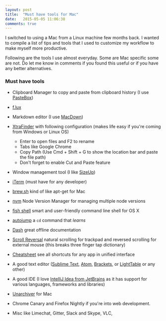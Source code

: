 ```yaml
---
layout: post
title:  "Must have tools for Mac"
date:   2015-05-05 11:06:38
comments: true
---
```


I switched to using a Mac from a Linux machine few months back. I wanted to compile a list of tips and tools that I used to customize my workflow to make myself more productive. 

Following are the tools I use almost everyday. Some are Mac specific some are not. Do let me know in comments if you found this useful or if you have any better alternatives.

### Must have tools

* Clipboard Manager to copy and paste from clipboard history (I use [PasteBox](http://astevic.com/pastebox))

* [f.lux](https://justgetflux.com/)

* Markdown editor (I use [MacDown](http://macdown.uranusjr.com/))

* [XtraFinder](https://www.trankynam.com/xtrafinder/) with following configuration (makes life easy if you're coming from Windows or Linux OS)
	- Enter to open files and F2 to rename
	- Tabs like Google Chrome
	- Copy Path (Use Cmd + Shift + G to show the location bar and paste the file path)
	- Don't forget to enable Cut and Paste feature
	
* Window management tool (I like [SizeUp](http://www.irradiatedsoftware.com/sizeup/))

* [iTerm](https://www.iterm2.com/) (must have for any developer)

* [brew.sh](http://brew.sh/) kind of like apt-get for Mac

* [nvm](https://github.com/creationix/nvm) Node Version Manager for managing multiple node versions

* [fish shell](http://fishshell.com/) smart and user-friendly command line
shell for OS X

* [autojump](https://github.com/joelthelion/autojump) a `cd` command that *learns*

* [Dash](https://kapeli.com/dash) great offline documentation

* [Scroll Reversal](https://pilotmoon.com/scrollreverser/) natural scrolling for trackpad and reversed scrolling for external mouse (this breaks three finger tap dictionary)

* [Cheatsheet](http://www.mediaatelier.com/CheatSheet/) see all shortcuts for any app in unified interface

* A good text editor ([Sublime Text](http://www.sublimetext.com/), [Atom](https://atom.io/), [Brackets](http://brackets.io/), or [LightTable](http://lighttable.com/) or any other)

* A good IDE (I love [IntelliJ Idea from JetBrains](https://www.jetbrains.com/idea/) as it has support for various languages, frameworks and libraries)

* [Unarchiver](https://itunes.apple.com/in/app/the-unarchiver/id425424353) for Mac

* Chrome Canary and Firefox Nightly if you're into web development.

* Misc like Limechat, Gitter, Slack and Skype, VLC, 

